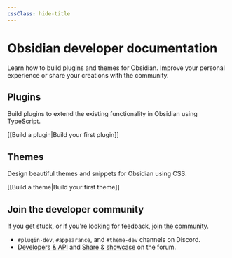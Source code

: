 ```yaml
---
cssClass: hide-title
---
```


# Obsidian developer documentation

Learn how to build plugins and themes for Obsidian. Improve your personal experience or share your creations with the community.

## Plugins

Build plugins to extend the existing functionality in Obsidian using TypeScript.

[[Build a plugin|Build your first plugin]]

## Themes

Design beautiful themes and snippets for Obsidian using CSS.

[[Build a theme|Build your first theme]]

## Join the developer community

If you get stuck, or if you're looking for feedback, [join the community](https://obsidian.md/community).

- `#plugin-dev`, `#appearance`, and `#theme-dev` channels on Discord.
- [Developers & API](https://forum.obsidian.md/c/developers-api/14) and [Share & showcase](https://forum.obsidian.md/c/share-showcase/9) on the forum.
